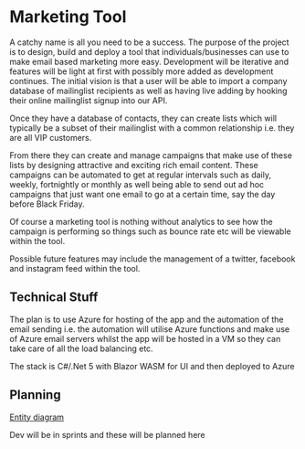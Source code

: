 # Marketing Tool

A catchy name is all you need to be a success. The purpose of the project is to design, build and deploy a tool that individuals/businesses can use to make email based marketing more easy. Development will be iterative and features will be light at first with possibly more added as development continues. The initial vision is that a user will be able to import a company database of mailinglist recipients as well as having live adding by hooking their online mailinglist signup into our API.

Once they have a database of contacts, they can create lists which will typically be a subset of their mailinglist with a common relationship i.e. they are all VIP customers.

From there they can create and manage campaigns that make use of these lists by designing attractive and exciting rich email content. These campaigns can be automated to get at regular intervals such as daily, weekly, fortnightly or monthly as well being able to send out ad hoc campaigns that just want one email to go at a certain time, say the day before Black Friday.

Of course a marketing tool is nothing without analytics to see how the campaign is performing so things such as bounce rate etc will be viewable within the tool.

Possible future features may include the management of a twitter, facebook and instagram feed within the tool.

## Technical Stuff

The plan is to use Azure for hosting of the app and the automation of the email sending i.e. the automation will utilise Azure functions and make use of Azure email servers whilst the app will be hosted in a VM so they can take care of all the load balancing etc.

The stack is C#/.Net 5 with Blazor WASM for UI and then deployed to Azure

## Planning

[Entity diagram](https://drive.google.com/file/d/1Cv-6_tlSqsJOHNXnE-5vJpTMmRlgHa8D/view?usp=sharing)

Dev will be in sprints and these will be planned here


